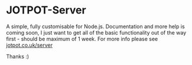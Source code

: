 # JOTPOT-Server
A simple, fully customisable for Node.js.
Documentation and more help is coming soon, I just want to get all of the basic functionality out of the way first - should be maximum of 1 week.
For more info please see <a href="https://www.jotpot.co.uk/server">jotpot.co.uk/server</a>

Thanks :)